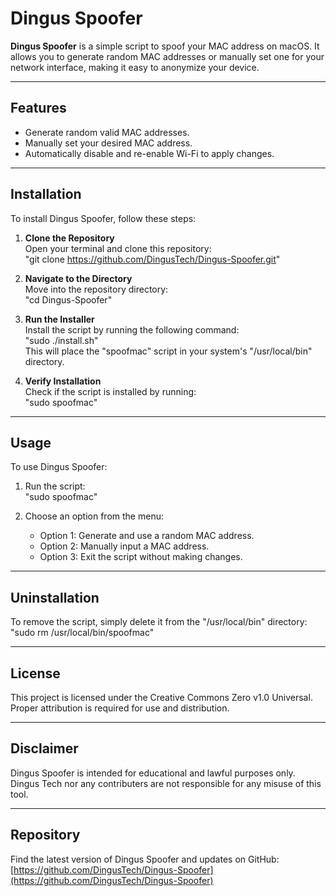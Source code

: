 # Dingus Spoofer

**Dingus Spoofer** is a simple script to spoof your MAC address on macOS. It allows you to generate random MAC addresses or manually set one for your network interface, making it easy to anonymize your device.

---

## Features
- Generate random valid MAC addresses.
- Manually set your desired MAC address.
- Automatically disable and re-enable Wi-Fi to apply changes.

---

## Installation

To install Dingus Spoofer, follow these steps:

1. **Clone the Repository**  
   Open your terminal and clone this repository:  
   "git clone https://github.com/DingusTech/Dingus-Spoofer.git"

2. **Navigate to the Directory**  
   Move into the repository directory:  
   "cd Dingus-Spoofer"

3. **Run the Installer**  
   Install the script by running the following command:  
   "sudo ./install.sh"  
   This will place the "spoofmac" script in your system's "/usr/local/bin" directory.

4. **Verify Installation**  
   Check if the script is installed by running:  
   "sudo spoofmac"

---

## Usage

To use Dingus Spoofer:

1. Run the script:  
   "sudo spoofmac"

2. Choose an option from the menu:  
   - Option 1: Generate and use a random MAC address.  
   - Option 2: Manually input a MAC address.  
   - Option 3: Exit the script without making changes.

---

## Uninstallation

To remove the script, simply delete it from the "/usr/local/bin" directory:  
"sudo rm /usr/local/bin/spoofmac"

---

## License

This project is licensed under the Creative Commons Zero v1.0 Universal. Proper attribution is required for use and distribution.

---

## Disclaimer

Dingus Spoofer is intended for educational and lawful purposes only. Dingus Tech nor any contributers are not responsible for any misuse of this tool.

---

## Repository

Find the latest version of Dingus Spoofer and updates on GitHub:  
[https://github.com/DingusTech/Dingus-Spoofer](https://github.com/DingusTech/Dingus-Spoofer)
